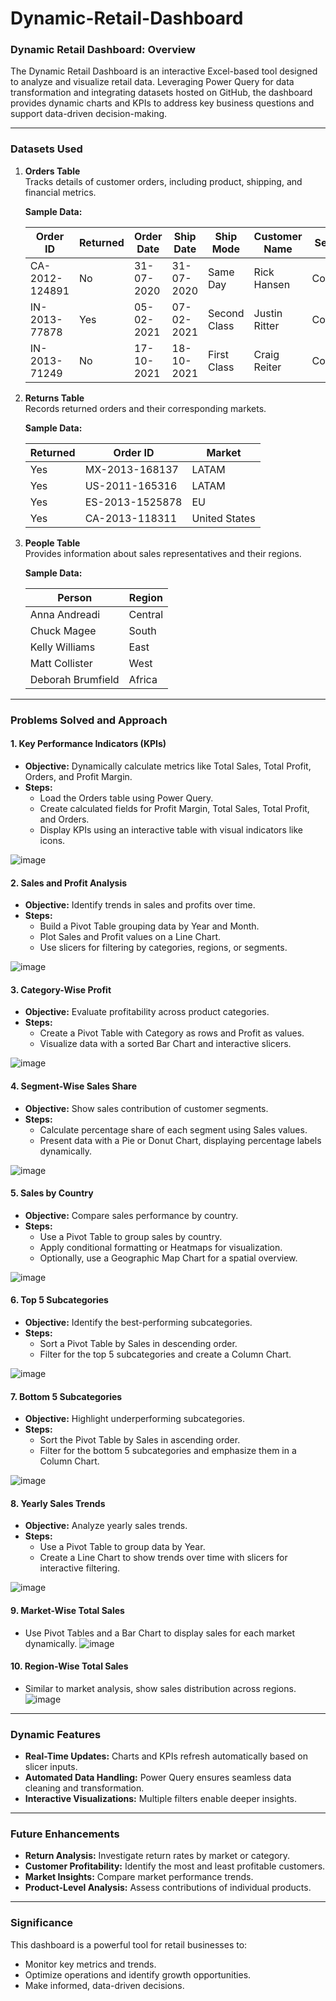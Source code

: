 # Dynamic-Retail-Dashboard 
### Dynamic Retail Dashboard: Overview

The Dynamic Retail Dashboard is an interactive Excel-based tool designed to analyze and visualize retail data. Leveraging Power Query for data transformation and integrating datasets hosted on GitHub, the dashboard provides dynamic charts and KPIs to address key business questions and support data-driven decision-making.

---

### Datasets Used

1. **Orders Table**  
   Tracks details of customer orders, including product, shipping, and financial metrics.  

   **Sample Data:**

   | Order ID        | Returned | Order Date | Ship Date | Ship Mode      | Customer Name | Segment   | Country        | Market  | Sales   | Profit | Discount |
   |-----------------|----------|------------|-----------|----------------|---------------|-----------|----------------|---------|---------|--------|----------|
   | CA-2012-124891 | No       | 31-07-2020 | 31-07-2020| Same Day       | Rick Hansen   | Consumer  | United States  | US      | 2309.65 | 762.18 | 0        |
   | IN-2013-77878  | Yes      | 05-02-2021 | 07-02-2021| Second Class   | Justin Ritter | Corporate | Australia      | APAC    | 3709.40 | -288.77| 0.1      |
   | IN-2013-71249  | No       | 17-10-2021 | 18-10-2021| First Class    | Craig Reiter  | Consumer  | Australia      | APAC    | 5175.17 | 919.97 | 0.1      |

2. **Returns Table**  
   Records returned orders and their corresponding markets.

   **Sample Data:**

   | Returned | Order ID       | Market         |
   |----------|----------------|----------------|
   | Yes      | MX-2013-168137 | LATAM          |
   | Yes      | US-2011-165316 | LATAM          |
   | Yes      | ES-2013-1525878| EU             |
   | Yes      | CA-2013-118311 | United States  |

3. **People Table**  
   Provides information about sales representatives and their regions.

   **Sample Data:**

   | Person            | Region   |
   |-------------------|----------|
   | Anna Andreadi     | Central  |
   | Chuck Magee       | South    |
   | Kelly Williams    | East     |
   | Matt Collister    | West     |
   | Deborah Brumfield | Africa   |

---

### Problems Solved and Approach

#### 1. **Key Performance Indicators (KPIs)**
   - **Objective:** Dynamically calculate metrics like Total Sales, Total Profit, Orders, and Profit Margin.
   - **Steps:**  
     - Load the Orders table using Power Query.  
     - Create calculated fields for Profit Margin, Total Sales, Total Profit, and Orders.  
     - Display KPIs using an interactive table with visual indicators like icons.

![image](https://github.com/user-attachments/assets/8ca3fa2d-a4c1-4439-9400-c04a9143f2c9)


#### 2. **Sales and Profit Analysis**
   - **Objective:** Identify trends in sales and profits over time.  
   - **Steps:**  
     - Build a Pivot Table grouping data by Year and Month.  
     - Plot Sales and Profit values on a Line Chart.  
     - Use slicers for filtering by categories, regions, or segments.

![image](https://github.com/user-attachments/assets/dbaeb84d-f3f3-434b-8217-add4acc97d3f)


#### 3. **Category-Wise Profit**
   - **Objective:** Evaluate profitability across product categories.  
   - **Steps:**  
     - Create a Pivot Table with Category as rows and Profit as values.  
     - Visualize data with a sorted Bar Chart and interactive slicers.

![image](https://github.com/user-attachments/assets/51b99977-c762-4c66-ae64-56bd765a7192)


#### 4. **Segment-Wise Sales Share**
   - **Objective:** Show sales contribution of customer segments.  
   - **Steps:**  
     - Calculate percentage share of each segment using Sales values.  
     - Present data with a Pie or Donut Chart, displaying percentage labels dynamically.

![image](https://github.com/user-attachments/assets/344f2889-7660-48eb-9d88-9e5162d4b6d0)


#### 5. **Sales by Country**
   - **Objective:** Compare sales performance by country.  
   - **Steps:**  
     - Use a Pivot Table to group sales by country.  
     - Apply conditional formatting or Heatmaps for visualization.  
     - Optionally, use a Geographic Map Chart for a spatial overview.

![image](https://github.com/user-attachments/assets/ca621679-ef0b-447a-9f6a-98b13e71d07c)


#### 6. **Top 5 Subcategories**
   - **Objective:** Identify the best-performing subcategories.  
   - **Steps:**  
     - Sort a Pivot Table by Sales in descending order.  
     - Filter for the top 5 subcategories and create a Column Chart.

![image](https://github.com/user-attachments/assets/452beea5-bce6-4746-bda7-5b3976837820)


#### 7. **Bottom 5 Subcategories**
   - **Objective:** Highlight underperforming subcategories.  
   - **Steps:**  
     - Sort the Pivot Table by Sales in ascending order.  
     - Filter for the bottom 5 subcategories and emphasize them in a Column Chart.

![image](https://github.com/user-attachments/assets/9c01cae6-f4f9-4657-a036-fba9c9128693)


#### 8. **Yearly Sales Trends**
   - **Objective:** Analyze yearly sales trends.  
   - **Steps:**  
     - Use a Pivot Table to group data by Year.  
     - Create a Line Chart to show trends over time with slicers for interactive filtering.

![image](https://github.com/user-attachments/assets/4ec4d2e5-3787-455a-9953-84378b01daff)


#### 9. **Market-Wise Total Sales**  
   - Use Pivot Tables and a Bar Chart to display sales for each market dynamically.
![image](https://github.com/user-attachments/assets/4d9660a3-fff5-43d3-86d6-9b65f0d6e281)


#### 10. **Region-Wise Total Sales**  
   - Similar to market analysis, show sales distribution across regions.
![image](https://github.com/user-attachments/assets/74534801-9a3b-40c0-bd8d-c3ac046c37d5)

---

### Dynamic Features
- **Real-Time Updates:** Charts and KPIs refresh automatically based on slicer inputs.
- **Automated Data Handling:** Power Query ensures seamless data cleaning and transformation.
- **Interactive Visualizations:** Multiple filters enable deeper insights.

---

### Future Enhancements
- **Return Analysis:** Investigate return rates by market or category.  
- **Customer Profitability:** Identify the most and least profitable customers.  
- **Market Insights:** Compare market performance trends.  
- **Product-Level Analysis:** Assess contributions of individual products.

---

### Significance
This dashboard is a powerful tool for retail businesses to:
- Monitor key metrics and trends.
- Optimize operations and identify growth opportunities.
- Make informed, data-driven decisions.

